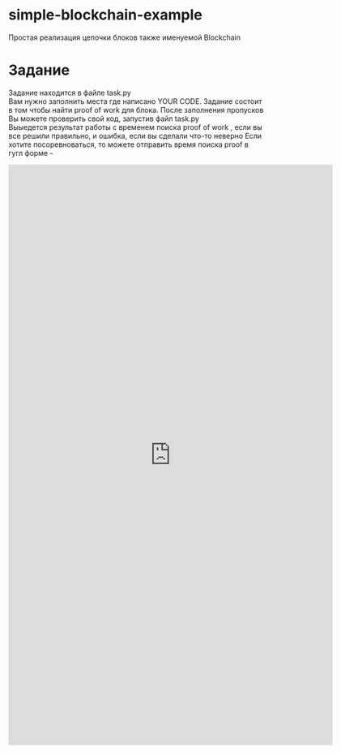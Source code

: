 # simple-blockchain-example
Простая реализация цепочки блоков также именуемой Blockchain

# Задание
Задание находится в файле task.py \
Вам нужно заполнить места где написано YOUR CODE. 
Задание состоит в том чтобы найти proof of work
 для блока. После заполнения пропусков Вы можете проверить свой код, 
 запустив файл task.py \
Выыедется результат работы с временем поиска proof of work
, если вы все решили правильно, и ошибка, если вы сделали что-то неверно
Если хотите посоревноваться, то можете отправить время поиска proof
 в гугл форме - 
 <iframe src="https://docs.google.com/forms/d/e/1FAIpQLSeP1cB3HUHtrPm9UqUnhiKdLzq-iAzoyBhewppfdIPtQP_67A/viewform?embedded=true" width="640" height="1145" frameborder="0" marginheight="0" marginwidth="0">Загрузка…</iframe>
 